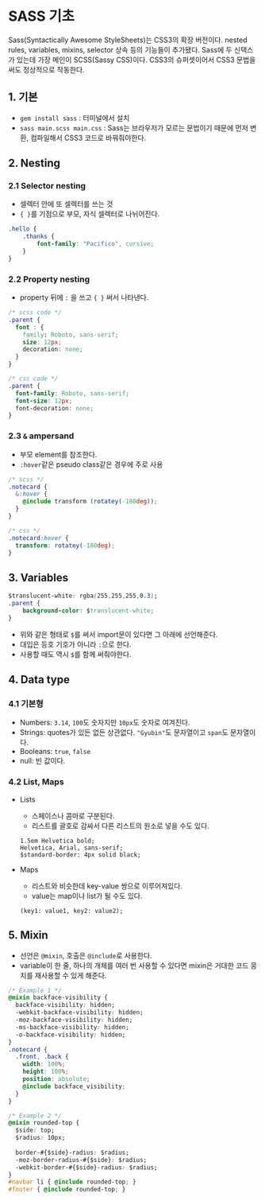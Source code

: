 # SASS 기초

Sass(Syntactically Awesome StyleSheets)는 CSS3의 확장 버전이다. nested rules, variables, mixins, selector 상속 등의 기능들이 추가됐다. Sass에 두 신택스가 있는데 가장 메인이 SCSS(Sassy CSS)이다. CSS3의 슈퍼셋이어서 CSS3 문법을 써도 정상적으로 작동한다.

## 1. 기본

- `gem install sass` : 터미널에서 설치
- `sass main.scss main.css` : Sass는 브라우저가 모르는 문법이기 때문에 먼저 변환, 컴파일해서 CSS3 코드로 바꿔줘야한다.

## 2. Nesting

### 2.1 Selector nesting

- 셀렉터 안에 또 셀렉터를 쓰는 것
- `{ }`를 기점으로 부모, 자식 셀렉터로 나뉘어진다.

```css
.hello {
    .thanks {
        font-family: "Pacifico", cursive;
    }
}
```

### 2.2 Property nesting

- property 뒤에 `:` 을 쓰고 `{ }` 써서 나타낸다.

```css
/* scss code */
.parent {
  font : {
    family: Roboto, sans-serif;
    size: 12px;
    decoration: none;
  }
}

/* css code */
.parent {
  font-family: Roboto, sans-serif;
  font-size: 12px;
  font-decoration: none;
}
```

### 2.3 `&` ampersand

- 부모 element를 참조한다.
- `:hover`같은 pseudo class같은 경우에 주로 사용

```css
/* scss */
.notecard { 
  &:hover {
    @include transform (rotatey(-180deg));  
  }
}

/* css */
.notecard:hover {
  transform: rotatey(-180deg);
}
```

## 3. Variables

```css
$translucent-white: rgba(255,255,255,0.3);
.parent {
    background-color: $translucent-white;
}
```

- 위와 같은 형태로 `$`를 써서 import문이 있다면 그 아래에 선언해준다.
- 대입은 등호 기호가 아니라 `:`으로 한다.
- 사용할 때도 역시 `$`를 함께 써줘야한다.

## 4. Data type

### 4.1 기본형

- Numbers: `3.14`, `100`도 숫자지만 `10px`도 숫자로 여겨진다.
- Strings: quotes가 있든 없든 상관없다. `"Gyubin"`도 문자열이고 `span`도 문자열이다.
- Booleans: `true`, `false`
- null: 빈 값이다.

### 4.2 List, Maps

- Lists
    + 스페이스나 콤마로 구분된다.
    + 리스트를 괄호로 감싸서 다른 리스트의 원소로 넣을 수도 있다.

    ```
    1.5em Helvetica bold;
    Helvetica, Arial, sans-serif;
    $standard-border: 4px solid black;
    ```

- Maps
    + 리스트와 비슷한데 key-value 쌍으로 이루어져있다.
    + value는 map이나 list가 될 수도 있다.

    ```
    (key1: value1, key2: value2);
    ```

## 5. Mixin

- 선언은 `@mixin`, 호출은 `@include`로 사용한다.
- variable이 한 줄, 하나의 개체를 여러 번 사용할 수 있다면 mixin은 거대한 코드 뭉치를 재사용할 수 있게 해준다.

```css
/* Example 1 */
@mixin backface-visibility {
  backface-visibility: hidden;
  -webkit-backface-visibility: hidden;
  -moz-backface-visibility: hidden;
  -ms-backface-visibility: hidden;
  -o-backface-visibility: hidden;
}
.notecard {
  .front, .back {
    width: 100%;
    height: 100%;
    position: absolute;
    @include backface_visibility;
  }
}
```

```css
/* Example 2 */
@mixin rounded-top {
  $side: top;
  $radius: 10px;
 
  border-#{$side}-radius: $radius;
  -moz-border-radius-#{$side}: $radius;
  -webkit-border-#{$side}-radius: $radius;
}
#navbar li { @include rounded-top; }
#footer { @include rounded-top; }
```
